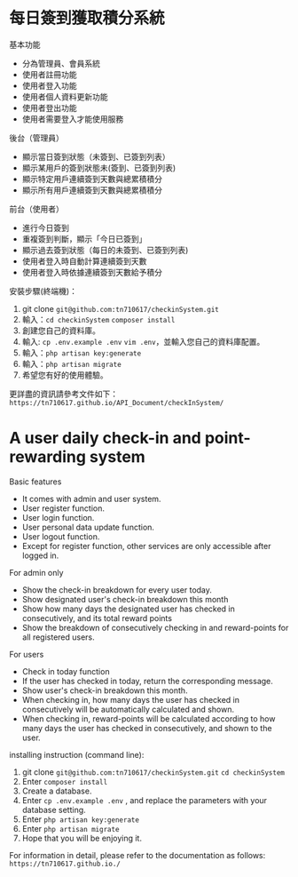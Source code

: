 每日簽到獲取積分系統
===
基本功能
- 分為管理員、會員系統
- 使用者註冊功能
- 使用者登入功能
- 使用者個人資料更新功能
- 使用者登出功能
- 使用者需要登入才能使用服務

後台（管理員） 
 - 顯示當日簽到狀態（未簽到、已簽到列表） 
 - 顯示某用戶的簽到狀態未(簽到、已簽到列表)
 - 顯示特定用戶連續簽到天數與總累積積分
 - 顯示所有用戶連續簽到天數與總累積積分
 
前台（使用者）
 - 進行今日簽到
 - 重複簽到判斷，顯示「今日已簽到」 
 - 顯示過去簽到狀態（每日的未簽到、已簽到列表)
 - 使用者登入時自動計算連續簽到天數
 - 使用者登入時依據連續簽到天數給予積分
 
 安裝步驟(終端機)：
 1. git clone `git@github.com:tn710617/checkinSystem.git`
 2. 輸入：`cd checkinSystem`
 `composer install`
 3. 創建您自己的資料庫。
 4. 輸入: `cp .env.example .env`
 `vim .env`，並輸入您自己的資料庫配置。
 5. 輸入：`php artisan key:generate`
 6. 輸入：`php artisan migrate`
 7. 希望您有好的使用體驗。
 
 更詳盡的資訊請參考文件如下：
 `https://tn710617.github.io/API_Document/checkInSystem/`
 
A user daily check-in and point-rewarding system
===
Basic features
- It comes with admin and user system.
- User register function.
- User login function.
- User personal data update function.
- User logout function.
- Except for register function, other services are only accessible after logged in.

For admin only
 - Show the check-in breakdown for every user today.
 - Show designated user's check-in breakdown this month
 - Show how many days the designated user has checked in consecutively, and its total reward points
 - Show the breakdown of consecutively checking in and reward-points for all registered users.

For users
 - Check in today function
 - If the user has checked in today, return the corresponding message.
 - Show user's check-in breakdown this month.
 - When checking in, how many days the user has checked in consecutively will be automatically calculated and shown.
 - When checking in, reward-points will be calculated according to how many days the user has checked in consecutively, and shown to the user.
 
 installing instruction (command line):
 1. git clone `git@github.com:tn710617/checkinSystem.git`
 `cd checkinSystem`
 2. Enter `composer install` 
 3. Create a database. 
 4. Enter `cp .env.example .env`
, and replace the parameters with your database setting.
 5. Enter `php artisan key:generate`   
 6. Enter `php artisan migrate`
 7. Hope that you will be enjoying it.
 
 For information in detail, please refer to the documentation as follows:
 `https://tn710617.github.io./`
